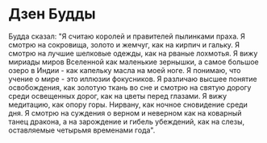 # Дзен Будды

Будда сказал: "Я считаю королей и правителей пылинками праха. Я смотрю на сокровища, золото и жемчуг, как на кирпич и гальку. Я смотрю на лучшие шелковые одежды, как на рваные лохмотья. Я вижу мириады миров Вселенной как маленькие зернышки, а самое большое озеро в Индии - как капельку масла на моей ноге. Я понимаю, что учение о мире - это иллюзии фокусников. Я различаю высшее понятие освобождения, как золотую ткань во сне и смотрю на святую дорогу среди освещенных дорог, как на цветы перед глазами. Я вижу медитацию, как опору горы. Нирвану, как ночное сновидение среди дня. Я смотрю на суждения о верном и неверном как на коварный танец дракона, а на зарождение и гибель убеждений, как на слезы, оставляемые четырьмя временами года".
